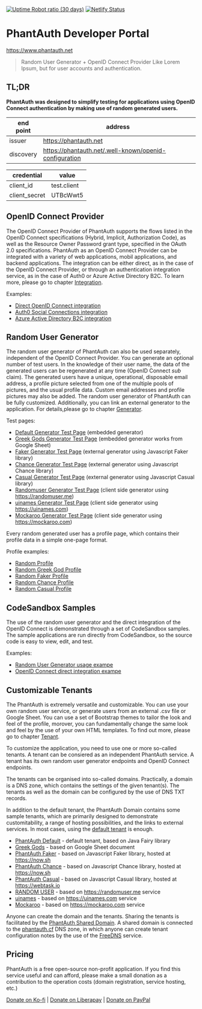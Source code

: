[![Uptime Robot ratio (30 days)](https://img.shields.io/uptimerobot/ratio/m782228038-2ae84e64c99e0900281da23f.svg)](https://stats.uptimerobot.com/G99oYfRXX) [![Netlify Status](https://api.netlify.com/api/v1/badges/ac1e4bbf-b021-4905-8d51-cbee93bd8de4/deploy-status)](https://app.netlify.com/sites/www-phantauth-net/deploys)

# PhantAuth Developer Portal

https://www.phantauth.net

> Random User Generator + OpenID Connect Provider
> Like Lorem Ipsum, but for user accounts and authentication.

## TL;DR

**PhantAuth was designed to simplify testing for applications using OpenID Connect authentication by making use of random generated users.**

end point | address
--- | ---
issuer | https://phantauth.net
discovery | https://phantauth.net/.well-known/openid-configuration

credential | value
--- | ---
client_id | test.client
client_secret | UTBcWwt5

## OpenID Connect Provider

The OpenID Connect Provider of PhantAuth supports the flows listed in the OpenID Connect specifications (Hybrid, Implicit, Authorization Code), as well as the Resource Owner Password grant type, specified in the OAuth 2.0 specifications. PhantAuth as an OpenID Connect Provider can be integrated with a variety of web applications, mobil applications, and  backend applications. The integration can be either direct, as in the case of the OpenID Connect Provider, or through an authentication integration service, as in the case of Auth0 or Azure Active Directory B2C. To learn more, please go to chapter [Integration](https://doc.phantauth.net/#/integration).

Examples:

- [Direct OpenID Connect integration](https://www.phantauth.net/test/oidc)
- [Auth0 Social Connections integration](https://www.phantauth.net/test/auth0)
- [Azure Active Directory B2C integration](https://www.phantauth.net/test/azure)

## Random User Generator

The random user generator of PhantAuth can also be used separately, independent of the OpenID Connect Provider. You can generate an optional number of test users. In the knowledge of their user name, the data of the generated users can be regenerated at any time (OpenID Connect *sub* claim). The generated users have a unique, operational, disposable email address, a profile picture selected from one of the multiple pools of pictures, and the usual profile data. Custom email addresses and profile pictures may also be added. The random user generator of PhantAuth can be fully customized. Additionally, you can link an external generator to the application. For details,please go to chapter [Generator](https://doc.phantauth.net/#/generator).

Test pages:

- [Default Generator Test Page](https://phantauth.net/test/user) (embedded generator)
- [Greek Gods Generator Test Page](https://phantauth.net/_gods/test/user) (embedded generator works from Google Sheet)
- [Faker Generator Test Page](https://phantauth.net/_faker/test/user) (external generator using Javascript Faker library)
- [Chance Generator Test Page](https://phantauth.net/_chance/test/user) (external generator using Javascript Chance library)
- [Casual Generator Test Page](https://phantauth.net/_casual/test/user) (external generator using Javascript Casual library)
- [Randomuser Generator Test Page](https://phantauth.net/_randomuser/test/user) (client side generator using https://randomuser.me)
- [uinames Generator Test Page](https://phantauth.net/_uinames/test/user) (client side generator using https://uinames.com)
- [Mockaroo Generator Test Page](https://phantauth.net/_mockaroo/test/user) (client side generator using https://mockaroo.com)

Every random generated user has a profile page, which contains their profile data in a simple one-page format.

Profile examples:

- [Random Profile](https://phantauth.net/%7Ejoe.black)
- [Random Greek God Profile](https://phantauth.net/_gods/%7Ezeus)
- [Random Faker Profile](https://phantauth.net/_faker/%7Eharry.houdini)
- [Random Chance Profile](https://phantauth.net/_chance/%7Epeter.pan)
- [Random Casual Profile](https://phantauth.net/_casual/%7Ejohn.smith)

## CodeSandbox Samples

The use of the random user generator and the direct integration of  the OpenID Connect is demonstrated through a set of CodeSandbox samples. The sample applications are run directly from CodeSandbox, so the source code is easy to view, edit, and test.

Examples:

- [Random User Generator usage exampe](https://4xyj8lw394.codesandbox.io/)
- [OpenID Connect direct integration exampe](https://8z77681269.codesandbox.io/)

## Customizable Tenants

The PhantAuth is extremely versatile and customizable. You can use your own random user service, or generate users from an external .csv file or Google Sheet. You can use a set of Bootstrap themes to tailor the look and feel of the profile, morover, you can fundamentally change the same look and feel by the use of your own HTML templates. To find out more, please go to chapter [Tenant](https://doc.phantauth.net/#/tenant).

To customize the application, you need to use one or more so-called tenants. A tenant can be consiered as an independent PhantAuth service. A tenant has its own random user generator endpoints and OpenID Connect endpoints.

The tenants can be organised into so-called domains. Practically, a domain is a DNS zone, which contains the settings of the given tenant(s). The tenants as well as the domain can be configured by the use of DNS TXT records.

In addition to the default tenant, the PhantAuth Domain contains some sample tenants, which are primarily designed to demonstrate customitability, a range of hosting possibilities, and the links to external services. In most cases, using the [default tenant](https://phantauth.net) is enough.

- [PhantAuth Default](https://phantauth.net) - default tenant, based on Java Fairy library
- [Greek Gods](https://phantauth.net/_gods) - based on Google Sheet document
- [PhantAuth Faker](https://phantauth.net/_faker) - based on Javascript Faker library, hosted at https://now.sh
- [PhantAuth Chance](https://phantauth.net/_chance) - based on Javascript Chance library, hosted at https://now.sh
- [PhantAuth Casual](https://phantauth.net/_casual) - based on Javascript Casual library, hosted at https://webtask.io
- [RANDOM USER](https://phantauth.net/_randomuser) - based on https://randomuser.me service
- [uinames](https://phantauth.net/_uinames) - based on https://uinames.com service
- [Mockaroo](https://phantauth.net/_mockaroo) - based on  https://mockaroo.com service

Anyone can create the domain and the tenants. Sharing the tenants is facilitated by the [PhantAuth Shared Domain](https://shared.phantauth.net). A shared domain is connected to the [phantauth.cf](http://phantauth.cf) DNS zone, in which anyone can create tenant configuration notes by the use of the [FreeDNS](https://freedns.afraid.org/) service.

## Pricing

PhantAuth is a free open-source non-profit application. If you find this service useful and can afford, please make a small donation as a contribution to the operation costs (domain registration, service hosting, etc.)

[Donate on Ko-fi](https://ko-fi.com/Q5Q0T7C7) | [Donate on Liberapay](https://liberapay.com/szkiba/donate) | [Donate on PayPal](https://www.paypal.com/cgi-bin/webscr?cmd=_s-xclick&hosted_button_id=VXLCJ3EZRAE7G&source=url)
